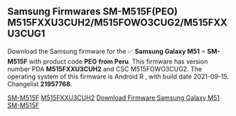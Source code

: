 <h2>Samsung Firmwares SM-M515F(PEO) M515FXXU3CUH2/M515FOWO3CUG2/M515FXXU3CUG1</h2>
Download the Samsung firmware for the ✅ <strong>Samsung Galaxy M51 </strong> ⭐ <strong>SM-M515F</strong> with product code <strong>PEO</strong> <strong> from Peru</strong>. This firmware has version number PDA <strong>M515FXXU3CUH2</strong> and CSC M515FOWO3CUG2. The operating system of this firmware is Android R , with build date 2021-09-15. Changelist <strong>21957768</strong>.


[SM-M515F](https://samfirm.shop/samsung/model/SM-M515F)
[M515FXXU3CUH2](https://samfirm.shop/samsung/pda/M515FXXU3CUH2)
[Download Firmware Samsung Galaxy M51 SM-M515F](https://samfirm.shop/samsung/firmware/456828)

